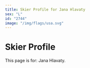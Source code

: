 ```yaml
---
title: Skier Profile for Jana Hlavaty
sex: "L"
id: "2744"
image: "/img/flags/usa.svg" 
---
```


# Skier Profile

This page is for: Jana Hlavaty.
    